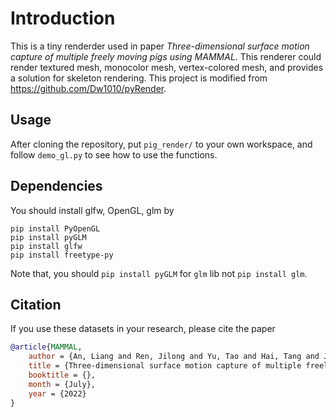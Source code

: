 # Introduction 
This is a tiny renderder used in paper _Three-dimensional surface motion capture of multiple freely moving pigs using MAMMAL_. 
This renderer could render textured mesh, monocolor mesh, vertex-colored mesh, and provides a solution for skeleton rendering. 
This project is modified from https://github.com/Dw1010/pyRender. 

## Usage 
After cloning the repository, put `pig_render/` to your own workspace, and follow `demo_gl.py` to see how to use the functions. 

## Dependencies 
You should install glfw, OpenGL, glm by 
```shell
pip install PyOpenGL
pip install pyGLM
pip install glfw
pip install freetype-py 
```
Note that, you should `pip install pyGLM` for `glm` lib not `pip install glm`. 

## Citation
If you use these datasets in your research, please cite the paper

```BibTex
@article{MAMMAL, 
    author = {An, Liang and Ren, Jilong and Yu, Tao and Hai, Tang and Jia, Yichang and Liu, Yebin},
    title = {Three-dimensional surface motion capture of multiple freely moving pigs using MAMMAL},
    booktitle = {},
    month = {July},
    year = {2022}
}
```
